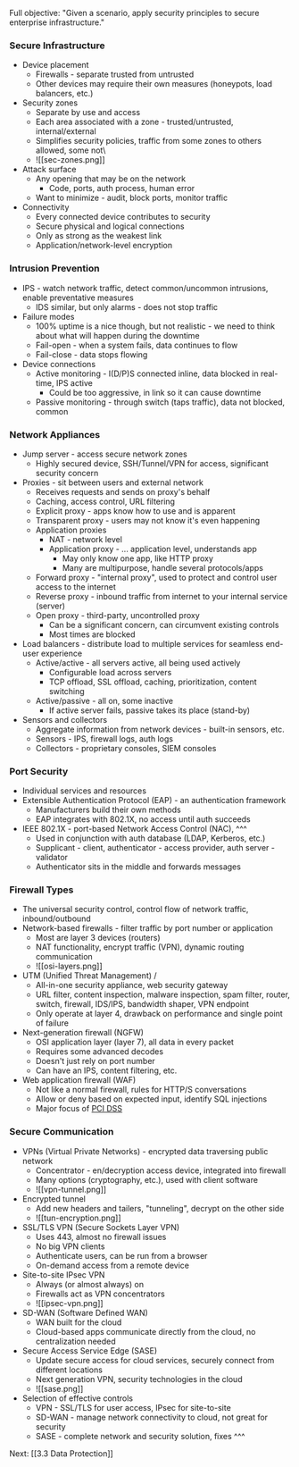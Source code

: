 Full objective: "Given a scenario, apply security principles to secure enterprise
infrastructure."

### Secure Infrastructure
- Device placement
	- Firewalls - separate trusted from untrusted
	- Other devices may require their own measures (honeypots, load balancers, etc.)
- Security zones
	- Separate by use and access
	- Each area associated with a zone - trusted/untrusted, internal/external
	- Simplifies security policies, traffic from some zones to others allowed, some not\\
	- ![[sec-zones.png]]
- Attack surface
	- Any opening that may be on the network
		- Code, ports, auth process, human error
	- Want to minimize - audit, block ports, monitor traffic
- Connectivity
	- Every connected device contributes to security
	- Secure physical and logical connections
	- Only as strong as the weakest link
	- Application/network-level encryption
### Intrusion Prevention
- IPS - watch network traffic, detect common/uncommon intrusions, enable preventative measures
	- IDS similar, but only alarms - does not stop traffic
- Failure modes
	- 100% uptime is a nice though, but not realistic - we need to think about what will happen during the downtime
	- Fail-open - when a system fails, data continues to flow
	- Fail-close - data stops flowing
- Device connections
	- Active monitoring - I(D/P)S connected inline, data blocked in real-time, IPS active
		- Could be too aggressive, in link so it can cause downtime
	- Passive monitoring - through switch (taps traffic), data not blocked, common
### Network Appliances
- Jump server - access secure network zones
	- Highly secured device, SSH/Tunnel/VPN for access, significant security concern
- Proxies - sit between users and external network
	- Receives requests and sends on proxy's behalf
	- Caching, access control, URL filtering
	- Explicit proxy - apps know how to use and is apparent
	- Transparent proxy - users may not know it's even happening
	- Application proxies
		- NAT - network level
		- Application proxy - ... application level, understands app
			- May only know one app, like HTTP proxy
			- Many are multipurpose, handle several protocols/apps
	- Forward proxy - "internal proxy", used to protect and control user access to the internet
	- Reverse proxy - inbound traffic from internet to your internal service (server)
	- Open proxy - third-party, uncontrolled proxy
		- Can be a significant concern, can circumvent existing controls
		- Most times are blocked
- Load balancers - distribute load to multiple services for seamless end-user experience
	- Active/active - all servers active, all being used actively
		- Configurable load across servers
		- TCP offload, SSL offload, caching, prioritization, content switching
	- Active/passive - all on, some inactive
		- If active server fails, passive takes its place (stand-by)
- Sensors and collectors
	- Aggregate information from network devices - built-in sensors, etc.
	- Sensors - IPS, firewall logs, auth logs
	- Collectors - proprietary consoles, SIEM consoles
### Port Security
- Individual services and resources
- Extensible Authentication Protocol (EAP) - an authentication framework
	- Manufacturers build their own methods
	- EAP integrates with 802.1X, no access until auth succeeds
- IEEE 802.1X - port-based Network Access Control (NAC), ^^^
	- Used in conjunction with auth database (LDAP, Kerberos, etc.)
	- Supplicant - client, authenticator - access provider, auth server - validator
	- Authenticator sits in the middle and forwards messages
### Firewall Types 
- The universal security control, control flow of network traffic, inbound/outbound
- Network-based firewalls - filter traffic by port number or application
	- Most are layer 3 devices (routers)
	- NAT functionality, encrypt traffic (VPN), dynamic routing communication
	- ![[osi-layers.png]]
- UTM (Unified Threat Management) / 
	- All-in-one security appliance, web security gateway
	- URL filter, content inspection, malware inspection, spam filter, router, switch, firewall, IDS/IPS, bandwidth shaper, VPN endpoint
	- Only operate at layer 4, drawback on performance and single point of failure
- Next-generation firewall (NGFW)
	- OSI application layer (layer 7), all data in every packet
	- Requires some advanced decodes
	- Doesn't just rely on port number
	- Can have an IPS, content filtering, etc.
- Web application firewall (WAF)
	- Not like a normal firewall, rules for HTTP/S conversations
	- Allow or deny based on expected input, identify SQL injections
	- Major focus of [PCI DSS](https://en.wikipedia.org/wiki/Payment_Card_Industry_Data_Security_Standard)
### Secure Communication
- VPNs (Virtual Private Networks) - encrypted data traversing public network
	- Concentrator - en/decryption access device, integrated into firewall
	- Many options (cryptography, etc.), used with client software
	- ![[vpn-tunnel.png]]
- Encrypted tunnel
	- Add new headers and tailers, "tunneling", decrypt on the other side
	- ![[tun-encryption.png]]
- SSL/TLS VPN (Secure Sockets Layer VPN)
	- Uses 443, almost no firewall issues
	- No big VPN clients
	- Authenticate users, can be run from a browser
	- On-demand access from a remote device
- Site-to-site IPsec VPN
	- Always (or almost always) on
	- Firewalls act as VPN concentrators
	- ![[ipsec-vpn.png]]
- SD-WAN (Software Defined WAN)
	- WAN built for the cloud
	- Cloud-based apps communicate directly from the cloud, no centralization needed
- Secure Access Service Edge (SASE)
	- Update secure access for cloud services, securely connect from different locations
	- Next generation VPN, security technologies in the cloud
	- ![[sase.png]]
- Selection of effective controls
	- VPN - SSL/TLS for user access, IPsec for site-to-site
	- SD-WAN - manage network connectivity to cloud, not great for security
	- SASE - complete network and security solution, fixes ^^^

Next: [[3.3 Data Protection]]